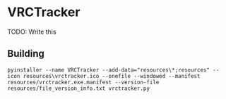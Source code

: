 # VRCTracker

TODO: Write this

## Building

```batch
pyinstaller --name VRCTracker --add-data="resources\*;resources" --icon resources\vrctracker.ico --onefile --windowed --manifest resources/vrctracker.exe.manifest --version-file resources/file_version_info.txt vrctracker.py
```
